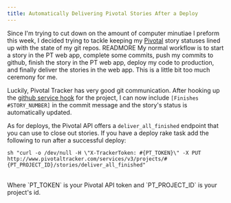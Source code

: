 ```yaml
---
title: Automatically Delivering Pivotal Stories After a Deploy
---
```

Since I'm trying to cut down on the amount of computer minutiae I preform this week, I decided trying to tackle keeping my [Pivotal](http://www.pivotaltracker.com/) story statuses lined up with the state of my git repos. READMORE My normal workflow is to start a story in the PT web app, complete some commits, push my commits to github, finish the story in the PT web app, deploy my code to production, and finally deliver the stories in the web app. This is a little bit too much ceremony for me.

Luckily, Pivotal Tracker has very good git communication. After hooking up the [github service hook](http://pivotallabs.com/github-service-hook-for-pivotal-tracker/) for the project, I can now include `[Finishes #STORY_NUMBER]` in the commit message and the story's status is automatically updated.

As for deploys, the Pivotal API offers a `deliver_all_finished` endpoint that you can use to close out stories. If you have a deploy rake task add the following to run after a successful deploy:

    sh "curl -o /dev/null -H \"X-TrackerToken: #{PT_TOKEN}\" -X PUT
    http://www.pivotaltracker.com/services/v3/projects/#{PT_PROJECT_ID}/stories/deliver_all_finished"

<br />
Where `PT_TOKEN` is your Pivotal API token and `PT_PROJECT_ID` is your project's id.